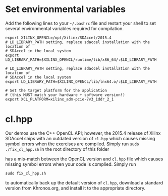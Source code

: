 

# Set environmental variables 

Add the following lines to your `~/.bashrc` file and restart your shell
to set several environmental variables required for compilation.

```
export XILINX_OPENCL=/opt/Xilinx/SDAccel/2015.4
# LD_LIBRARY_PATH setting, replace sdaccel installation with the location of 
# SDAccel in the local system
export LD_LIBRARY_PATH=$XILINX_OPENCL/runtime/lib/x86_64/:$LD_LIBRARY_PATH

# LD_LIBRARY_PATH setting, replace sdaccel installation with the location of 
# SDAccel in the local system
export LD_LIBRARY_PATH=$XILINX_OPENCL/lib/lnx64.o/:$LD_LIBRARY_PATH

# Set the target platform for the application 
# (this MUST match your hardware + software version!)
export XCL_PLATFORM=xilinx_adm-pcie-7v3_1ddr_2_1
```

# cl.hpp

Our demos use the C++ OpenCL API; however, the 2015.4 release of Xilinx SDAccel 
ships with an outdated version of `cl.hpp` which causes missing symbol errors
when the exercises are compiled. Simply run `sudo ./fix_cl_hpp.sh` in the root
directory of this folder

has a mis-match between the OpenCL version and `cl.hpp` file which causes 
missing symbol errors when your code is complied. Simply run

    sudo fix_cl_hpp.sh
    
to automatically back up the default version of `cl.hpp`, download a standard
version from Khronos.org, and install it to the appropriate directory.
